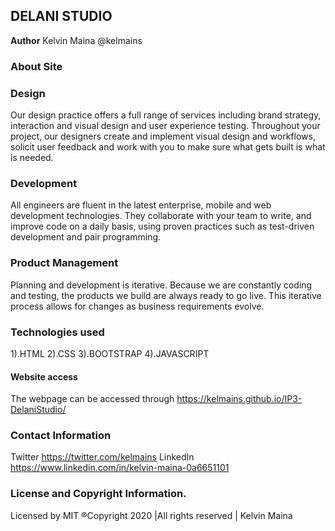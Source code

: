 ## DELANI STUDIO
**Author** Kelvin Maina @kelmains

### About Site

### Design
Our design practice offers a full range of services including brand strategy, interaction and visual design and user experience testing.
Throughout your project, our designers create and implement visual design and workflows, solicit user feedback and work with you to make sure what gets built is what is needed.

### Development
All engineers are fluent in the latest enterprise, mobile and web development technologies.
They collaborate with your team to write, and improve code on a daily basis, using proven practices such as test-driven development and pair programming.

### Product Management
Planning and development is iterative. Because we are constantly coding and testing, the products we build are always ready to go live.
This iterative process allows for changes as business requirements evolve.

### Technologies used
1).HTML 
2).CSS 
3).BOOTSTRAP 
4).JAVASCRIPT

#### Website access
The webpage can be accessed through https://kelmains.github.io/IP3-DelaniStudio/

### Contact Information
Twitter https://twitter.com/kelmains
LinkedIn https://www.linkedin.com/in/kelvin-maina-0a6651101

### License and Copyright Information.
Licensed by MIT ®Copyright 2020 |All rights reserved | Kelvin Maina
